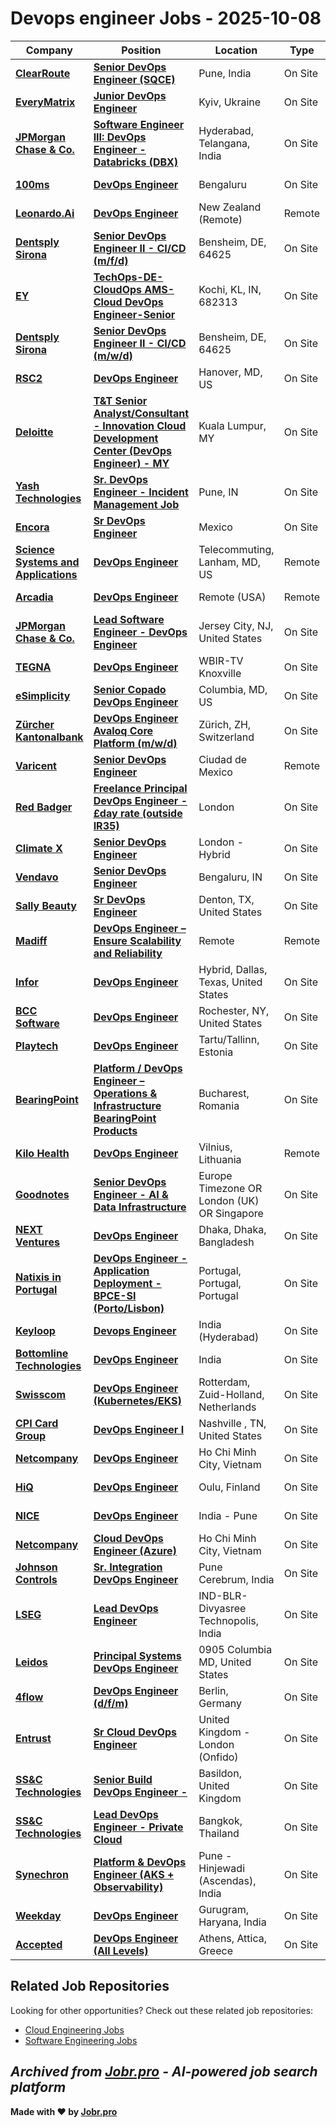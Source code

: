 # Devops engineer Jobs - 2025-10-08

| Company | Position | Location | Type | Date |
| ------- | -------- | -------- | ---- | ------ |
| **[ClearRoute](https://clearroute.io/)** | **[Senior DevOps Engineer (SQCE)](https://jobr.pro/job/29702536/senior-devops-engineer-sqce?utm_source=github&utm_medium=repo&utm_campaign=github-devops-jobs)** | Pune, India | On Site | Oct 08 |
| **[EveryMatrix](https://everymatrix.com/)** | **[Junior DevOps Engineer](https://jobr.pro/job/29697175/junior-devops-engineer?utm_source=github&utm_medium=repo&utm_campaign=github-devops-jobs)** | Kyiv, Ukraine | On Site | Oct 08 |
| **[JPMorgan Chase & Co.](https://www.jpmorganchase.com/)** | **[Software Engineer III: DevOps Engineer - Databricks (DBX)](https://jobr.pro/job/29722222/software-engineer-iii-devops-engineer-databricks-dbx?utm_source=github&utm_medium=repo&utm_campaign=github-devops-jobs)** | Hyderabad, Telangana, India | On Site | Oct 08 |
| **[100ms](https://www.100ms.live/)** | **[DevOps Engineer](https://jobr.pro/job/29577096/devops-engineer?utm_source=github&utm_medium=repo&utm_campaign=github-devops-jobs)** | Bengaluru | On Site | Oct 08 |
| **[Leonardo.Ai](https://leonardo.ai/)** | **[DevOps Engineer](https://jobr.pro/job/29579008/devops-engineer?utm_source=github&utm_medium=repo&utm_campaign=github-devops-jobs)** | New Zealand (Remote) | Remote | Oct 08 |
| **[Dentsply Sirona](https://www.dentsplysirona.com)** | **[Senior DevOps Engineer II - CI/CD (m/f/d)](https://jobr.pro/job/29622984/senior-devops-engineer-ii-cicd-mfd?utm_source=github&utm_medium=repo&utm_campaign=github-devops-jobs)** | Bensheim, DE, 64625 | On Site | Oct 08 |
| **[EY](https://www.ey.com)** | **[TechOps-DE-CloudOps AMS-Cloud DevOps Engineer-Senior](https://jobr.pro/job/29662425/techops-de-cloudops-ams-cloud-devops-engineer-senior?utm_source=github&utm_medium=repo&utm_campaign=github-devops-jobs)** | Kochi, KL, IN, 682313 | On Site | Oct 08 |
| **[Dentsply Sirona](https://www.dentsplysirona.com)** | **[Senior DevOps Engineer II - CI/CD (m/w/d)](https://jobr.pro/job/29622995/senior-devops-engineer-ii-cicd-mwd?utm_source=github&utm_medium=repo&utm_campaign=github-devops-jobs)** | Bensheim, DE, 64625 | On Site | Oct 08 |
| **[RSC2](https://www.rsc2.com/)** | **[DevOps Engineer](https://jobr.pro/job/29676744/devops-engineer?utm_source=github&utm_medium=repo&utm_campaign=github-devops-jobs)** | Hanover, MD, US | On Site | Oct 08 |
| **[Deloitte](https://www.deloitte.com/)** | **[T&T Senior Analyst/Consultant - Innovation Cloud Development Center (DevOps Engineer) - MY](https://jobr.pro/job/29643187/tt-senior-analystconsultant-innovation-cloud-development-center-devops-engineer-my?utm_source=github&utm_medium=repo&utm_campaign=github-devops-jobs)** | Kuala Lumpur, MY | On Site | Oct 08 |
| **[Yash Technologies](https://www.yash.com)** | **[Sr. DevOps Engineer - Incident Management Job](https://jobr.pro/job/29627592/sr-devops-engineer-incident-management-job?utm_source=github&utm_medium=repo&utm_campaign=github-devops-jobs)** | Pune, IN | On Site | Oct 08 |
| **[Encora](https://www.encora.com/)** | **[Sr DevOps Engineer](https://jobr.pro/job/29589101/sr-devops-engineer?utm_source=github&utm_medium=repo&utm_campaign=github-devops-jobs)** | Mexico | On Site | Oct 07 |
| **[Science Systems and Applications](https://www.ssaihq.com/)** | **[DevOps Engineer](https://jobr.pro/job/29606264/devops-engineer?utm_source=github&utm_medium=repo&utm_campaign=github-devops-jobs)** | Telecommuting, Lanham, MD, US | Remote | Oct 07 |
| **[Arcadia](https://arcadia.io/)** | **[DevOps Engineer](https://jobr.pro/job/29573043/devops-engineer?utm_source=github&utm_medium=repo&utm_campaign=github-devops-jobs)** | Remote (USA) | Remote | Oct 07 |
| **[JPMorgan Chase & Co.](https://www.jpmorganchase.com/)** | **[Lead Software Engineer - DevOps Engineer](https://jobr.pro/job/29722804/lead-software-engineer-devops-engineer?utm_source=github&utm_medium=repo&utm_campaign=github-devops-jobs)** | Jersey City, NJ, United States | On Site | Oct 07 |
| **[TEGNA](https://www.tegna.com/)** | **[DevOps Engineer](https://jobr.pro/job/29586780/devops-engineer?utm_source=github&utm_medium=repo&utm_campaign=github-devops-jobs)** | WBIR-TV Knoxville | On Site | Oct 07 |
| **[eSimplicity](https://www.esimplicity.com/)** | **[Senior Copado DevOps Engineer](https://jobr.pro/job/29667733/senior-copado-devops-engineer?utm_source=github&utm_medium=repo&utm_campaign=github-devops-jobs)** | Columbia, MD, US | On Site | Oct 07 |
| **[Zürcher Kantonalbank](https://www.zkb.ch)** | **[DevOps Engineer Avaloq Core Platform (m/w/d)](https://jobr.pro/job/29577277/devops-engineer-avaloq-core-platform-mwd?utm_source=github&utm_medium=repo&utm_campaign=github-devops-jobs)** | Zürich, ZH, Switzerland | On Site | Oct 07 |
| **[Varicent](https://www.varicent.com/)** | **[Senior DevOps Engineer](https://jobr.pro/job/29572163/senior-devops-engineer?utm_source=github&utm_medium=repo&utm_campaign=github-devops-jobs)** | Ciudad de Mexico | Remote | Oct 07 |
| **[Red Badger](https://red-badger.com/)** | **[Freelance Principal DevOps Engineer - £day rate (outside IR35)](https://jobr.pro/job/29585178/freelance-principal-devops-engineer-day-rate-outside-ir35?utm_source=github&utm_medium=repo&utm_campaign=github-devops-jobs)** | London | On Site | Oct 07 |
| **[Climate X](https://www.climate-x.com/)** | **[Senior DevOps Engineer](https://jobr.pro/job/29570484/senior-devops-engineer?utm_source=github&utm_medium=repo&utm_campaign=github-devops-jobs)** | London - Hybrid | On Site | Oct 07 |
| **[Vendavo](https://www.vendavo.com)** | **[Senior DevOps Engineer](https://jobr.pro/job/29573026/senior-devops-engineer?utm_source=github&utm_medium=repo&utm_campaign=github-devops-jobs)** | Bengaluru, IN | On Site | Oct 07 |
| **[Sally Beauty](https://www.sallybeautyholdings.com/)** | **[Sr DevOps Engineer](https://jobr.pro/job/29725132/sr-devops-engineer?utm_source=github&utm_medium=repo&utm_campaign=github-devops-jobs)** | Denton, TX, United States | On Site | Oct 07 |
| **[Madiff](https://madiff.eu/)** | **[DevOps Engineer – Ensure Scalability and Reliability](https://jobr.pro/job/29522955/devops-engineer-ensure-scalability-and-reliability?utm_source=github&utm_medium=repo&utm_campaign=github-devops-jobs)** | Remote | Remote | Oct 07 |
| **[Infor](https://www.infor.com/)** | **[DevOps Engineer](https://jobr.pro/job/29520312/devops-engineer?utm_source=github&utm_medium=repo&utm_campaign=github-devops-jobs)** | Hybrid, Dallas, Texas, United States | On Site | Oct 07 |
| **[BCC Software](https://bccsoftware.com/)** | **[DevOps Engineer](https://jobr.pro/job/29520536/devops-engineer?utm_source=github&utm_medium=repo&utm_campaign=github-devops-jobs)** | Rochester, NY, United States | On Site | Oct 07 |
| **[Playtech](https://www.playtech.com/)** | **[DevOps Engineer](https://jobr.pro/job/29520538/devops-engineer?utm_source=github&utm_medium=repo&utm_campaign=github-devops-jobs)** | Tartu/Tallinn, Estonia | On Site | Oct 07 |
| **[BearingPoint](https://www.bearingpoint.com/)** | **[Platform / DevOps Engineer – Operations & Infrastructure BearingPoint Products](https://jobr.pro/job/29517484/platform-devops-engineer-operations-infrastructure-bearingpoint-products?utm_source=github&utm_medium=repo&utm_campaign=github-devops-jobs)** | Bucharest, Romania | On Site | Oct 07 |
| **[Kilo Health](https://www.kilo.health)** | **[DevOps Engineer](https://jobr.pro/job/29516571/devops-engineer?utm_source=github&utm_medium=repo&utm_campaign=github-devops-jobs)** | Vilnius, Lithuania | Remote | Oct 07 |
| **[Goodnotes](https://www.goodnotes.com/careers)** | **[Senior DevOps Engineer - AI & Data Infrastructure](https://jobr.pro/job/29570587/senior-devops-engineer-ai-data-infrastructure?utm_source=github&utm_medium=repo&utm_campaign=github-devops-jobs)** | Europe Timezone OR London (UK) OR Singapore | On Site | Oct 07 |
| **[NEXT Ventures](https://nextventures.io/)** | **[DevOps Engineer](https://jobr.pro/job/29572584/devops-engineer?utm_source=github&utm_medium=repo&utm_campaign=github-devops-jobs)** | Dhaka, Dhaka, Bangladesh | On Site | Oct 07 |
| **[Natixis in Portugal](https://www.natixis.com)** | **[DevOps Engineer - Application Deployment - BPCE-SI (Porto/Lisbon)](https://jobr.pro/job/29520539/devops-engineer-application-deployment-bpce-si-portolisbon?utm_source=github&utm_medium=repo&utm_campaign=github-devops-jobs)** | Portugal, Portugal, Portugal | On Site | Oct 07 |
| **[Keyloop](https://keyloop.com/)** | **[Devops Engineer](https://jobr.pro/job/29575151/devops-engineer?utm_source=github&utm_medium=repo&utm_campaign=github-devops-jobs)** | India (Hyderabad) | On Site | Oct 07 |
| **[Bottomline Technologies](https://www.bottomline.com/)** | **[DevOps Engineer](https://jobr.pro/job/29577405/devops-engineer?utm_source=github&utm_medium=repo&utm_campaign=github-devops-jobs)** | India | On Site | Oct 07 |
| **[Swisscom](https://www.swisscom.ch/en/about/career/devops-rotterdam.html)** | **[DevOps Engineer (Kubernetes/EKS)](https://jobr.pro/job/29572285/devops-engineer-kuberneteseks?utm_source=github&utm_medium=repo&utm_campaign=github-devops-jobs)** | Rotterdam, Zuid-Holland, Netherlands | On Site | Oct 07 |
| **[CPI Card Group](https://www.cpicardgroup.com/)** | **[DevOps Engineer I](https://jobr.pro/job/29590304/devops-engineer-i?utm_source=github&utm_medium=repo&utm_campaign=github-devops-jobs)** | Nashville , TN, United States | On Site | Oct 07 |
| **[Netcompany](https://www.netcompany.com)** | **[DevOps Engineer](https://jobr.pro/job/29520548/devops-engineer?utm_source=github&utm_medium=repo&utm_campaign=github-devops-jobs)** | Ho Chi Minh City, Vietnam | On Site | Oct 07 |
| **[HiQ](https://hiq.fi/)** | **[DevOps Engineer](https://jobr.pro/job/29512283/devops-engineer?utm_source=github&utm_medium=repo&utm_campaign=github-devops-jobs)** | Oulu, Finland | On Site | Oct 07 |
| **[NICE](https://www.nice.com/)** | **[DevOps Engineer](https://jobr.pro/job/29486713/devops-engineer?utm_source=github&utm_medium=repo&utm_campaign=github-devops-jobs)** | India - Pune | On Site | Oct 07 |
| **[Netcompany](https://www.netcompany.com)** | **[Cloud DevOps Engineer (Azure)](https://jobr.pro/job/29483914/cloud-devops-engineer-azure?utm_source=github&utm_medium=repo&utm_campaign=github-devops-jobs)** | Ho Chi Minh City, Vietnam | On Site | Oct 07 |
| **[Johnson Controls](https://www.johnsoncontrols.com/)** | **[Sr. Integration DevOps Engineer](https://jobr.pro/job/29557255/sr-integration-devops-engineer?utm_source=github&utm_medium=repo&utm_campaign=github-devops-jobs)** | Pune Cerebrum, India | On Site | Oct 07 |
| **[LSEG](https://www.lseg.com/)** | **[Lead DevOps Engineer](https://jobr.pro/job/29551364/lead-devops-engineer?utm_source=github&utm_medium=repo&utm_campaign=github-devops-jobs)** | IND-BLR-Divyasree Technopolis, India | On Site | Oct 07 |
| **[Leidos](https://www.leidos.com/)** | **[Principal Systems DevOps Engineer](https://jobr.pro/job/29556491/principal-systems-devops-engineer?utm_source=github&utm_medium=repo&utm_campaign=github-devops-jobs)** | 0905 Columbia MD, United States | On Site | Oct 07 |
| **[4flow](https://www.4flow.com/)** | **[DevOps Engineer (d/f/m)](https://jobr.pro/job/29558444/devops-engineer-dfm?utm_source=github&utm_medium=repo&utm_campaign=github-devops-jobs)** | Berlin, Germany | On Site | Oct 07 |
| **[Entrust](https://www.entrust.com/)** | **[Sr Cloud DevOps Engineer](https://jobr.pro/job/29551817/sr-cloud-devops-engineer?utm_source=github&utm_medium=repo&utm_campaign=github-devops-jobs)** | United Kingdom - London (Onfido) | On Site | Oct 07 |
| **[SS&C Technologies](https://www.ssctech.com/)** | **[Senior Build DevOps Engineer -](https://jobr.pro/job/29557444/senior-build-devops-engineer-?utm_source=github&utm_medium=repo&utm_campaign=github-devops-jobs)** | Basildon, United Kingdom | On Site | Oct 07 |
| **[SS&C Technologies](https://www.ssctech.com/)** | **[Lead DevOps Engineer - Private Cloud](https://jobr.pro/job/29557391/lead-devops-engineer-private-cloud?utm_source=github&utm_medium=repo&utm_campaign=github-devops-jobs)** | Bangkok, Thailand | On Site | Oct 07 |
| **[Synechron](https://www.synechron.com/)** | **[Platform & DevOps Engineer (AKS + Observability)](https://jobr.pro/job/29544389/platform-devops-engineer-aks-observability?utm_source=github&utm_medium=repo&utm_campaign=github-devops-jobs)** | Pune - Hinjewadi (Ascendas), India | On Site | Oct 07 |
| **[Weekday](https://www.weekday.works)** | **[DevOps Engineer](https://jobr.pro/job/29517456/devops-engineer?utm_source=github&utm_medium=repo&utm_campaign=github-devops-jobs)** | Gurugram, Haryana, India | On Site | Oct 07 |
| **[Accepted](https://www.accepted.gr/)** | **[DevOps Engineer (All Levels)](https://jobr.pro/job/29519762/devops-engineer-all-levels?utm_source=github&utm_medium=repo&utm_campaign=github-devops-jobs)** | Athens, Attica, Greece | On Site | Oct 07 |

## Related Job Repositories

Looking for other opportunities? Check out these related job repositories:

- [Cloud Engineering Jobs](https://github.com/jobs-jobr-pro/Cloud-Engineering-Jobs)
- [Software Engineering Jobs](https://github.com/jobs-jobr-pro/Software-Engineering-Jobs)



*Archived from [Jobr.pro](https://jobr.pro?utm_source=github&utm_medium=repo&utm_campaign=github-devops-jobs) - AI-powered job search platform*
---

**Made with ❤️ by [Jobr.pro](https://jobr.pro?utm_source=github&utm_medium=repo&utm_campaign=github-devops-jobs)**